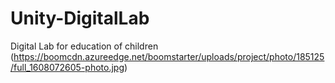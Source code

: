 # Unity-DigitalLab
Digital Lab for education of children
(https://boomcdn.azureedge.net/boomstarter/uploads/project/photo/185125/full_1608072605-photo.jpg)
